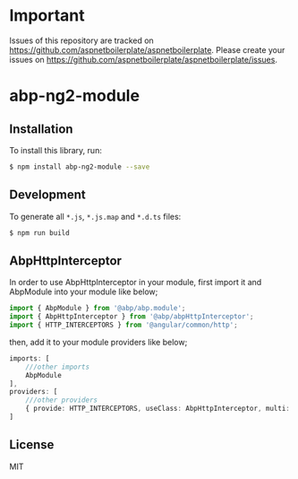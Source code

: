 # Important

Issues of this repository are tracked on https://github.com/aspnetboilerplate/aspnetboilerplate. Please create your issues on https://github.com/aspnetboilerplate/aspnetboilerplate/issues.

# abp-ng2-module

## Installation

To install this library, run:

```bash
$ npm install abp-ng2-module --save
```
## Development

To generate all `*.js`, `*.js.map` and `*.d.ts` files:

```bash
$ npm run build
```

## AbpHttpInterceptor

In order to use AbpHttpInterceptor in your module, first import it and AbpModule into your module like below;

```ts
import { AbpModule } from '@abp/abp.module';
import { AbpHttpInterceptor } from '@abp/abpHttpInterceptor';
import { HTTP_INTERCEPTORS } from '@angular/common/http';
```

then, add it to your module providers like below;

```ts
imports: [
    ///other imports
    AbpModule
],
providers: [
    ///other providers
    { provide: HTTP_INTERCEPTORS, useClass: AbpHttpInterceptor, multi: true }
]
```

## License

MIT